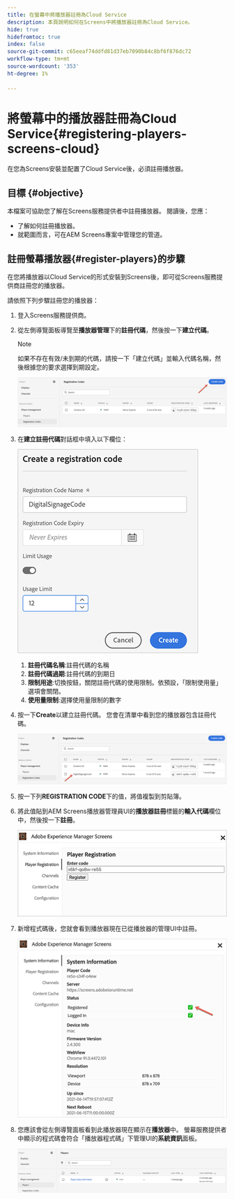 ```yaml
---
title: 在螢幕中將播放器註冊為Cloud Service
description: 本頁說明如何在Screens中將播放器註冊為Cloud Service。
hide: true
hidefromtoc: true
index: false
source-git-commit: c65eeaf74ddfd81d37eb7090b84c8bf6f876dc72
workflow-type: tm+mt
source-wordcount: '353'
ht-degree: 1%

---
```



# 將螢幕中的播放器註冊為Cloud Service{#registering-players-screens-cloud}

在您為Screens安裝並配置了Cloud Service後，必須註冊播放器。

## 目標 {#objective}

本檔案可協助您了解在Screens服務提供者中註冊播放器。 閱讀後，您應：

* 了解如何註冊播放器。
* 就範圍而言，可在AEM Screens專案中管理您的管道。

## 註冊螢幕播放器{#register-players}的步驟

在您將播放器以Cloud Service的形式安裝到Screens後，即可從Screens服務提供商註冊您的播放器。

請依照下列步驟註冊您的播放器：

1. 登入Screens服務提供商。

1. 從左側導覽面板導覽至&#x200B;**播放器管理**&#x200B;下的&#x200B;**註冊代碼**，然後按一下&#x200B;**建立代碼**。

   >[!NOTE]
   >如果不存在有效/未到期的代碼，請按一下「建立代碼」並輸入代碼名稱，然後根據您的要求選擇到期設定。

   ![影像](/help/screens-cloud/assets/player/register-player1.png)

1. 在&#x200B;**建立註冊代碼**&#x200B;對話框中填入以下欄位：

   ![影像](/help/screens-cloud/assets/player/register-player2.png)

   1. **註冊代碼名稱**:註冊代碼的名稱
   1. **註冊代碼過期**:註冊代碼的到期日
   1. **限制用途**:切換按鈕，關閉註冊代碼的使用限制。依預設，「限制使用量」選項會關閉。
   1. **使用量限制**:選擇使用量限制的數字

1. 按一下&#x200B;**Create**&#x200B;以建立註冊代碼。 您會在清單中看到您的播放器包含註冊代碼。

   ![影像](/help/screens-cloud/assets/player/register-player3.png)

1. 按一下列&#x200B;**REGISTRATION CODE**&#x200B;下的值，將值複製到剪貼簿。

1. 將此值貼到AEM Screens播放器管理員UI的&#x200B;**播放器註冊**&#x200B;標籤的&#x200B;**輸入代碼**&#x200B;欄位中，然後按一下&#x200B;**註冊**。

   ![影像](/help/screens-cloud/assets/player/register-player4.png)


1. 新增程式碼後，您就會看到播放器現在已從播放器的管理UI中註冊。

   ![影像](/help/screens-cloud/assets/player/register-player5.png)

1. 您應該會從左側導覽面板看到此播放器現在顯示在&#x200B;**播放器**&#x200B;中。 螢幕服務提供者中顯示的程式碼會符合「播放器程式碼」下管理UI的&#x200B;**系統資訊**&#x200B;面板。

   ![影像](/help/screens-cloud/assets/player/register-player6.png)


